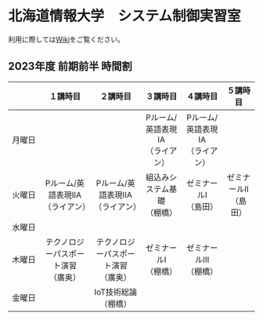 # 北海道情報大学　システム制御実習室

利用に際しては[Wiki](https://github.com/jtLabHIU/sysctrl/wiki)をご覧ください。

## 2023年度 前期前半 時間割
|　　　|１講時目|２講時目|３講時目|４講時目|５講時目|
|:---:|:------:|:------:|:------:|:------:|:------:|
|月曜日| | |Pルーム/英語表現IA<br>（ライアン）|Pルーム/英語表現IA<br>（ライアン）| |
|火曜日|Pルーム/英語表現IIA<br>（ライアン）|Pルーム/英語表現IIA<br>（ライアン）|組込みシステム基礎<br>（棚橋）|ゼミナールI<br>（島田）|ゼミナールII<br>（島田）|
|水曜日| | | | | |
|木曜日|テクノロジーパスポート演習<br>（廣奥）|テクノロジーパスポート演習<br>（廣奥）|ゼミナールI<br>（棚橋）|ゼミナールIII<br>（棚橋）| |
|金曜日| |IoT技術総論<br>（棚橋）| | | |
